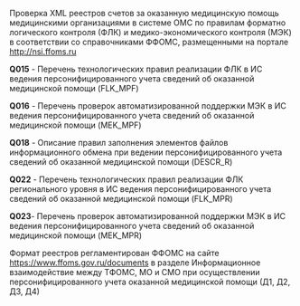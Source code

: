 Проверка XML реестров счетов за оказанную медицинскую помощь медицинскими организациями в системе ОМС по правилам форматно логического контроля (ФЛК) и медико-экономического контроля (МЭК) в соответствии со справочниками ФФОМС, размещенными на портале http://nsi.ffoms.ru 

<b>Q015</b> - Перечень технологических правил реализации ФЛК в ИС ведения персонифицированного учета сведений об оказанной медицинской помощи (FLK_MPF)

<b>Q016</b> - Перечень проверок автоматизированной поддержки МЭК в ИС ведения персонифицированного учета сведений об оказанной медицинской помощи (MEK_MPF)

<b>Q018</b> - Описание правил заполнения элементов файлов информационного обмена при ведении персонифицированного учета сведений об оказанной медицинской помощи (DESCR_R)

<b>Q022</b> - Перечень технологических правил реализации ФЛК регионального уровня в ИС ведения персонифицированного учета сведений об оказанной медицинской помощи (FLK_MPR)

<b>Q023</b>- Перечень проверок автоматизированной поддержки МЭК в ИС ведения персонифицированного учета сведений об оказанной медицинской помощи (MEK_MPR)

Формат реестров регламентирован ФФОМС на сайте https://www.ffoms.gov.ru/documents в разделе Информационное взаимодействие между ТФОМС, МО и СМО при осуществлении персонифицированного учета оказанной медицинской помощи (Д1, Д2, Д3, Д4)
